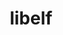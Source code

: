 ---
title: "libelf"
layout: cache
categories: [package, develop-2024-05-19]
meta: {"versions": ["0.8.13"], "compilers": ["cce@=15.0.1"], "oss": ["rhel8"], "platforms": ["linux"], "targets": ["zen4"], "stacks": ["e4s-cray-rhel", "root"], "num_specs": 1, "num_specs_by_stack": {"root": 1, "e4s-cray-rhel": 1}}
spec_details: [{"hash": "rl6tgvu7figkq3o7g4ifvrtdts6jhuor", "compiler": "cce@=15.0.1", "versions": ["0.8.13"], "os": "rhel8", "platform": "linux", "target": "zen4", "variants": ["build_system=autotools"], "stacks": ["root", "e4s-cray-rhel"], "size": "-", "tarball": "https://binaries.spack.io/releases/develop-2024-05-19/build_cache/linux-rhel8-zen4/cce-15.0.1/libelf-0.8.13/linux-rhel8-zen4-cce-15.0.1-libelf-0.8.13-rl6tgvu7figkq3o7g4ifvrtdts6jhuor.spack"}]
---